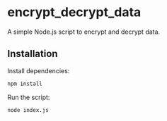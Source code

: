# encrypt_decrypt_data

A simple Node.js script to encrypt and decrypt data.

## Installation

Install dependencies:

```bash
npm install
```

Run the script:

```bash
node index.js
```